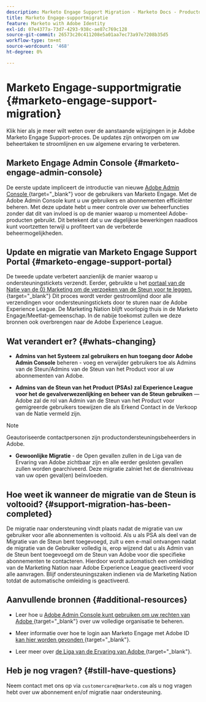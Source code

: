 ```yaml
---
description: Marketo Engage Support Migration - Marketo Docs - Productdocumentatie
title: Marketo Engage-supportmigratie
feature: Marketo with Adobe Identity
exl-id: 07e4377a-73d7-4293-938c-ae87c769c128
source-git-commit: 26573c20c411208e5a01aa7ec73a97e7208b35d5
workflow-type: tm+mt
source-wordcount: '468'
ht-degree: 0%

---
```


# Marketo Engage-supportmigratie {#marketo-engage-support-migration}

Klik hier als je meer wilt weten over de aanstaande wijzigingen in je Adobe Marketo Engage Support-proces. De updates zijn ontworpen om uw beheertaken te stroomlijnen en uw algemene ervaring te verbeteren.

## Marketo Engage Admin Console {#marketo-engage-admin-console}

De eerste update impliceert de introductie van nieuwe [ Adobe Admin Console ](https://helpx.adobe.com/nl/enterprise/admin-guide.html){target="_blank"} voor de gebruikers van Marketo Engage. Met de Adobe Admin Console kunt u uw gebruikers en abonnementen efficiënter beheren. Met deze update hebt u meer controle over uw beheerfuncties zonder dat dit van invloed is op de manier waarop u momenteel Adobe-producten gebruikt. Dit betekent dat u uw dagelijkse bewerkingen naadloos kunt voortzetten terwijl u profiteert van de verbeterde beheermogelijkheden.

## Update en migratie van Marketo Engage Support Portal {#marketo-engage-support-portal}

De tweede update verbetert aanzienlijk de manier waarop u ondersteuningstickets verzendt. Eerder, gebruikte u het [ portaal van de Natie van de 0&rbrace; Marketing om de verzoeken van de Steun voor te leggen. ](https://nation.marketo.com/){target="_blank"} Dit proces wordt verder gestroomlijnd door alle verzendingen voor ondersteuningstickets door te sturen naar de Adobe Experience League. De Marketing Nation blijft voorlopig thuis in de Marketo Engage/Meetlat-gemeenschap. In de nabije toekomst zullen we deze bronnen ook overbrengen naar de Adobe Experience League.

## Wat verandert er? {#whats-changing}

* **Admins van het Systeem zal gebruikers en hun toegang door Adobe Admin Console** beheren - voeg en verwijder gebruikers toe als Admins van de Steun/Admins van de Steun van het Product voor al uw abonnementen van Adobe.

* **Admins van de Steun van het Product (PSAs) zal Experience League voor het de gevalverwezenlijking en beheer van de Steun gebruiken** — Adobe zal de rol van Admin van de Steun van het Product voor gemigreerde gebruikers toewijzen die als Erkend Contact in de Verkoop van de Natie vermeld zijn.

>[!NOTE]
>
>Geautoriseerde contactpersonen zijn productondersteuningsbeheerders in Adobe.

* **Gewoonlijke Migratie** - de Open gevallen zullen in de Liga van de Ervaring van Adobe zichtbaar zijn en alle eerder gesloten gevallen zullen worden gearchiveerd. Deze migratie zal **&#x200B;**&#x200B;niet het de dienstniveau van uw open geval(en) beïnvloeden.

## Hoe weet ik wanneer de migratie van de Steun is voltooid? {#support-migration-has-been-completed}

De migratie naar ondersteuning vindt plaats nadat de migratie van uw gebruiker voor alle abonnementen is voltooid. Als u als PSA als deel van de Migratie van de Steun bent toegevoegd, zult u een e-mail ontvangen nadat de migratie van de Gebruiker volledig is, erop wijzend dat u als Admin van de Steun bent toegevoegd om de Steun van Adobe voor die specifieke abonnementen te contacteren. Hierdoor wordt automatisch een omleiding van de Marketing Nation naar Adobe Experience League geactiveerd voor alle aanvragen. Blijf ondersteuningszaken indienen via de Marketing Nation totdat de automatische omleiding is geactiveerd.

## Aanvullende bronnen {#additional-resources}

* Leer hoe u [ Adobe Admin Console kunt gebruiken om uw rechten van Adobe ](https://helpx.adobe.com/nl/enterprise/using/admin-roles.html){target="_blank"} over uw volledige organisatie te beheren.

* Meer informatie over hoe te login aan Marketo Engage met Adobe ID [ kan hier worden gevonden ](/help/marketo/product-docs/administration/marketo-with-adobe-identity/user-sign-in-with-adobe-id.md){target="_blank"}.

* Leer meer over [ de Liga van de Ervaring van Adobe ](https://experienceleague.adobe.com/nl){target="_blank"}.

## Heb je nog vragen? {#still-have-questions}

Neem contact met ons op via `customercare@marketo.com` als u nog vragen hebt over uw abonnement en/of migratie naar ondersteuning.

